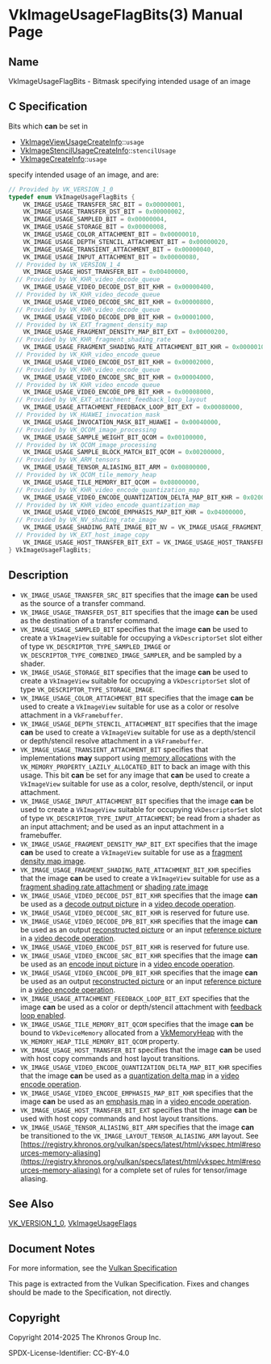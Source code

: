 # VkImageUsageFlagBits(3) Manual Page

## Name

VkImageUsageFlagBits - Bitmask specifying intended usage of an image



## [](#_c_specification)C Specification

Bits which **can** be set in

- [VkImageViewUsageCreateInfo](https://registry.khronos.org/vulkan/specs/latest/man/html/VkImageViewUsageCreateInfo.html)::`usage`
- [VkImageStencilUsageCreateInfo](https://registry.khronos.org/vulkan/specs/latest/man/html/VkImageStencilUsageCreateInfo.html)::`stencilUsage`
- [VkImageCreateInfo](https://registry.khronos.org/vulkan/specs/latest/man/html/VkImageCreateInfo.html)::`usage`

specify intended usage of an image, and are:

```c++
// Provided by VK_VERSION_1_0
typedef enum VkImageUsageFlagBits {
    VK_IMAGE_USAGE_TRANSFER_SRC_BIT = 0x00000001,
    VK_IMAGE_USAGE_TRANSFER_DST_BIT = 0x00000002,
    VK_IMAGE_USAGE_SAMPLED_BIT = 0x00000004,
    VK_IMAGE_USAGE_STORAGE_BIT = 0x00000008,
    VK_IMAGE_USAGE_COLOR_ATTACHMENT_BIT = 0x00000010,
    VK_IMAGE_USAGE_DEPTH_STENCIL_ATTACHMENT_BIT = 0x00000020,
    VK_IMAGE_USAGE_TRANSIENT_ATTACHMENT_BIT = 0x00000040,
    VK_IMAGE_USAGE_INPUT_ATTACHMENT_BIT = 0x00000080,
  // Provided by VK_VERSION_1_4
    VK_IMAGE_USAGE_HOST_TRANSFER_BIT = 0x00400000,
  // Provided by VK_KHR_video_decode_queue
    VK_IMAGE_USAGE_VIDEO_DECODE_DST_BIT_KHR = 0x00000400,
  // Provided by VK_KHR_video_decode_queue
    VK_IMAGE_USAGE_VIDEO_DECODE_SRC_BIT_KHR = 0x00000800,
  // Provided by VK_KHR_video_decode_queue
    VK_IMAGE_USAGE_VIDEO_DECODE_DPB_BIT_KHR = 0x00001000,
  // Provided by VK_EXT_fragment_density_map
    VK_IMAGE_USAGE_FRAGMENT_DENSITY_MAP_BIT_EXT = 0x00000200,
  // Provided by VK_KHR_fragment_shading_rate
    VK_IMAGE_USAGE_FRAGMENT_SHADING_RATE_ATTACHMENT_BIT_KHR = 0x00000100,
  // Provided by VK_KHR_video_encode_queue
    VK_IMAGE_USAGE_VIDEO_ENCODE_DST_BIT_KHR = 0x00002000,
  // Provided by VK_KHR_video_encode_queue
    VK_IMAGE_USAGE_VIDEO_ENCODE_SRC_BIT_KHR = 0x00004000,
  // Provided by VK_KHR_video_encode_queue
    VK_IMAGE_USAGE_VIDEO_ENCODE_DPB_BIT_KHR = 0x00008000,
  // Provided by VK_EXT_attachment_feedback_loop_layout
    VK_IMAGE_USAGE_ATTACHMENT_FEEDBACK_LOOP_BIT_EXT = 0x00080000,
  // Provided by VK_HUAWEI_invocation_mask
    VK_IMAGE_USAGE_INVOCATION_MASK_BIT_HUAWEI = 0x00040000,
  // Provided by VK_QCOM_image_processing
    VK_IMAGE_USAGE_SAMPLE_WEIGHT_BIT_QCOM = 0x00100000,
  // Provided by VK_QCOM_image_processing
    VK_IMAGE_USAGE_SAMPLE_BLOCK_MATCH_BIT_QCOM = 0x00200000,
  // Provided by VK_ARM_tensors
    VK_IMAGE_USAGE_TENSOR_ALIASING_BIT_ARM = 0x00800000,
  // Provided by VK_QCOM_tile_memory_heap
    VK_IMAGE_USAGE_TILE_MEMORY_BIT_QCOM = 0x08000000,
  // Provided by VK_KHR_video_encode_quantization_map
    VK_IMAGE_USAGE_VIDEO_ENCODE_QUANTIZATION_DELTA_MAP_BIT_KHR = 0x02000000,
  // Provided by VK_KHR_video_encode_quantization_map
    VK_IMAGE_USAGE_VIDEO_ENCODE_EMPHASIS_MAP_BIT_KHR = 0x04000000,
  // Provided by VK_NV_shading_rate_image
    VK_IMAGE_USAGE_SHADING_RATE_IMAGE_BIT_NV = VK_IMAGE_USAGE_FRAGMENT_SHADING_RATE_ATTACHMENT_BIT_KHR,
  // Provided by VK_EXT_host_image_copy
    VK_IMAGE_USAGE_HOST_TRANSFER_BIT_EXT = VK_IMAGE_USAGE_HOST_TRANSFER_BIT,
} VkImageUsageFlagBits;
```

## [](#_description)Description

- `VK_IMAGE_USAGE_TRANSFER_SRC_BIT` specifies that the image **can** be used as the source of a transfer command.
- `VK_IMAGE_USAGE_TRANSFER_DST_BIT` specifies that the image **can** be used as the destination of a transfer command.
- `VK_IMAGE_USAGE_SAMPLED_BIT` specifies that the image **can** be used to create a `VkImageView` suitable for occupying a `VkDescriptorSet` slot either of type `VK_DESCRIPTOR_TYPE_SAMPLED_IMAGE` or `VK_DESCRIPTOR_TYPE_COMBINED_IMAGE_SAMPLER`, and be sampled by a shader.
- `VK_IMAGE_USAGE_STORAGE_BIT` specifies that the image **can** be used to create a `VkImageView` suitable for occupying a `VkDescriptorSet` slot of type `VK_DESCRIPTOR_TYPE_STORAGE_IMAGE`.
- `VK_IMAGE_USAGE_COLOR_ATTACHMENT_BIT` specifies that the image **can** be used to create a `VkImageView` suitable for use as a color or resolve attachment in a `VkFramebuffer`.
- `VK_IMAGE_USAGE_DEPTH_STENCIL_ATTACHMENT_BIT` specifies that the image **can** be used to create a `VkImageView` suitable for use as a depth/stencil or depth/stencil resolve attachment in a `VkFramebuffer`.
- `VK_IMAGE_USAGE_TRANSIENT_ATTACHMENT_BIT` specifies that implementations **may** support using [memory allocations](https://registry.khronos.org/vulkan/specs/latest/html/vkspec.html#memory) with the `VK_MEMORY_PROPERTY_LAZILY_ALLOCATED_BIT` to back an image with this usage. This bit **can** be set for any image that **can** be used to create a `VkImageView` suitable for use as a color, resolve, depth/stencil, or input attachment.
- `VK_IMAGE_USAGE_INPUT_ATTACHMENT_BIT` specifies that the image **can** be used to create a `VkImageView` suitable for occupying `VkDescriptorSet` slot of type `VK_DESCRIPTOR_TYPE_INPUT_ATTACHMENT`; be read from a shader as an input attachment; and be used as an input attachment in a framebuffer.
- `VK_IMAGE_USAGE_FRAGMENT_DENSITY_MAP_BIT_EXT` specifies that the image **can** be used to create a `VkImageView` suitable for use as a [fragment density map image](https://registry.khronos.org/vulkan/specs/latest/html/vkspec.html#fragmentdensitymapops).
- `VK_IMAGE_USAGE_FRAGMENT_SHADING_RATE_ATTACHMENT_BIT_KHR` specifies that the image **can** be used to create a `VkImageView` suitable for use as a [fragment shading rate attachment](https://registry.khronos.org/vulkan/specs/latest/html/vkspec.html#primsrast-fragment-shading-rate-attachment) or [shading rate image](https://registry.khronos.org/vulkan/specs/latest/html/vkspec.html#primsrast-shading-rate-image)
- `VK_IMAGE_USAGE_VIDEO_DECODE_DST_BIT_KHR` specifies that the image **can** be used as a [decode output picture](https://registry.khronos.org/vulkan/specs/latest/html/vkspec.html#decode-output-picture) in a [video decode operation](https://registry.khronos.org/vulkan/specs/latest/html/vkspec.html#video-decode-operations).
- `VK_IMAGE_USAGE_VIDEO_DECODE_SRC_BIT_KHR` is reserved for future use.
- `VK_IMAGE_USAGE_VIDEO_DECODE_DPB_BIT_KHR` specifies that the image **can** be used as an output [reconstructed picture](https://registry.khronos.org/vulkan/specs/latest/html/vkspec.html#reconstructed-picture) or an input [reference picture](https://registry.khronos.org/vulkan/specs/latest/html/vkspec.html#reference-picture) in a [video decode operation](https://registry.khronos.org/vulkan/specs/latest/html/vkspec.html#video-decode-operations).
- `VK_IMAGE_USAGE_VIDEO_ENCODE_DST_BIT_KHR` is reserved for future use.
- `VK_IMAGE_USAGE_VIDEO_ENCODE_SRC_BIT_KHR` specifies that the image **can** be used as an [encode input picture](https://registry.khronos.org/vulkan/specs/latest/html/vkspec.html#encode-input-picture) in a [video encode operation](https://registry.khronos.org/vulkan/specs/latest/html/vkspec.html#video-encode-operations).
- `VK_IMAGE_USAGE_VIDEO_ENCODE_DPB_BIT_KHR` specifies that the image **can** be used as an output [reconstructed picture](https://registry.khronos.org/vulkan/specs/latest/html/vkspec.html#reconstructed-picture) or an input [reference picture](https://registry.khronos.org/vulkan/specs/latest/html/vkspec.html#reference-picture) in a [video encode operation](https://registry.khronos.org/vulkan/specs/latest/html/vkspec.html#video-encode-operations).
- `VK_IMAGE_USAGE_ATTACHMENT_FEEDBACK_LOOP_BIT_EXT` specifies that the image **can** be used as a color or depth/stencil attachment with [feedback loop enabled](https://registry.khronos.org/vulkan/specs/latest/html/vkspec.html#renderpass-feedbackloop).
- `VK_IMAGE_USAGE_TILE_MEMORY_BIT_QCOM` specifies that the image **can** be bound to `VkDeviceMemory` allocated from a [VkMemoryHeap](https://registry.khronos.org/vulkan/specs/latest/man/html/VkMemoryHeap.html) with the `VK_MEMORY_HEAP_TILE_MEMORY_BIT_QCOM` property.
- `VK_IMAGE_USAGE_HOST_TRANSFER_BIT` specifies that the image **can** be used with host copy commands and host layout transitions.
- `VK_IMAGE_USAGE_VIDEO_ENCODE_QUANTIZATION_DELTA_MAP_BIT_KHR` specifies that the image **can** be used as a [quantization delta map](https://registry.khronos.org/vulkan/specs/latest/html/vkspec.html#encode-quantization-delta-map) in a [video encode operation](https://registry.khronos.org/vulkan/specs/latest/html/vkspec.html#video-encode-operations).
- `VK_IMAGE_USAGE_VIDEO_ENCODE_EMPHASIS_MAP_BIT_KHR` specifies that the image **can** be used as an [emphasis map](https://registry.khronos.org/vulkan/specs/latest/html/vkspec.html#encode-emphasis-map) in a [video encode operation](https://registry.khronos.org/vulkan/specs/latest/html/vkspec.html#video-encode-operations).
- `VK_IMAGE_USAGE_HOST_TRANSFER_BIT_EXT` specifies that the image **can** be used with host copy commands and host layout transitions.
- `VK_IMAGE_USAGE_TENSOR_ALIASING_BIT_ARM` specifies that the image **can** be transitioned to the `VK_IMAGE_LAYOUT_TENSOR_ALIASING_ARM` layout. See [https://registry.khronos.org/vulkan/specs/latest/html/vkspec.html#resources-memory-aliasing](https://registry.khronos.org/vulkan/specs/latest/html/vkspec.html#resources-memory-aliasing) for a complete set of rules for tensor/image aliasing.

## [](#_see_also)See Also

[VK\_VERSION\_1\_0](https://registry.khronos.org/vulkan/specs/latest/man/html/VK_VERSION_1_0.html), [VkImageUsageFlags](https://registry.khronos.org/vulkan/specs/latest/man/html/VkImageUsageFlags.html)

## [](#_document_notes)Document Notes

For more information, see the [Vulkan Specification](https://registry.khronos.org/vulkan/specs/latest/html/vkspec.html#VkImageUsageFlagBits)

This page is extracted from the Vulkan Specification. Fixes and changes should be made to the Specification, not directly.

## [](#_copyright)Copyright

Copyright 2014-2025 The Khronos Group Inc.

SPDX-License-Identifier: CC-BY-4.0